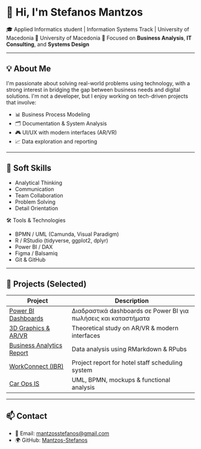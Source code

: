 # 👋 Hi, I'm Stefanos Mantzos

🎓 Applied Informatics student | Information Systems Track | University of Macedonia
🏫 University of Macedonia 
💼 Focused on **Business Analysis**, **IT Consulting**, and **Systems Design**

---

## 💡 About Me

I'm passionate about solving real-world problems using technology, with a strong interest in bridging the gap between business needs and digital solutions. I'm not a developer, but I enjoy working on tech-driven projects that involve:

- 📊 Business Process Modeling  
- 🗂️ Documentation & System Analysis  
- 🎮 UI/UX with modern interfaces (AR/VR)  
- 📈 Data exploration and reporting  

---

## 🤝 Soft Skills

- Analytical Thinking  
- Communication  
- Team Collaboration  
- Problem Solving  
- Detail Orientation

🛠️ Tools & Technologies
- BPMN / UML (Camunda, Visual Paradigm)
- R / RStudio (tidyverse, ggplot2, dplyr)
- Power BI / DAX
- Figma / Balsamiq
- Git & GitHub


---

## 🚀 Projects (Selected)

| Project | Description |
|--------|-------------|
| [Power BI Dashboards](https://github.com/Mantzos-Stefanos/powerbi-dashboards) | Διαδραστικά dashboards σε Power BI για πωλήσεις και καταστήματα |
| [3D Graphics & AR/VR](https://github.com/Mantzos-Stefanos/3d-ar-vr-user-interfaces) | Theoretical study on AR/VR & modern interfaces |
| [Business Analytics Report](https://github.com/Mantzos-Stefanos/business-analytics-project) | Data analysis using RMarkdown & RPubs |
| [WorkConnect (IBR)](https://github.com/Mantzos-Stefanos/project-management-report) | Project report for hotel staff scheduling system |
| [Car Ops IS](https://github.com/Mantzos-Stefanos/car-ops-is) | UML, BPMN, mockups & functional analysis |

---

## 📫 Contact

- 📧 Email: mantzosstefanos@gmail.com 
- 🌍 GitHub: [Mantzos-Stefanos](https://github.com/Mantzos-Stefanos)
